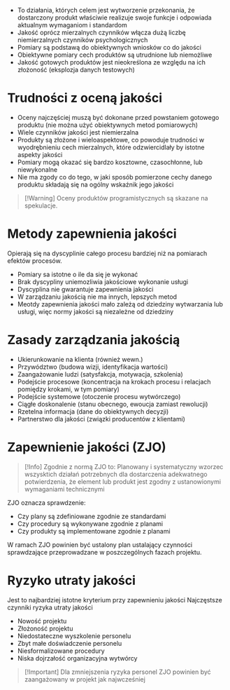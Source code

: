 - To działania, których celem jest wytworzenie przekonania, że dostarczony produkt właściwie realizuje swoje funkcje i odpowiada aktualnym wymaganiom i standardom
- Jakość oprócz mierzalnych czynników włącza dużą liczbę niemierzalnych czynników psychologicznych
- Pomiary są podstawą do obiektywnych wniosków co do jakości
- Obiektywne pomiary cech produktów są utrudnione lub niemożliwe
- Jakość gotowych produktów jest nieokreślona ze względu na ich złożoność (eksplozja danych testowych)

# Trudności z oceną jakości
- Oceny najczęściej muszą być dokonane przed powstaniem gotowego produktu (nie można użyć obiektywnych metod pomiarowych)
- Wiele czynników jakości jest niemierzalna
- Produkty są złożone i wieloaspektowe, co powoduje trudności w wyodrębnieniu cech mierzalnych, które odzwiercidlały by istotne aspekty jakości
- Pomiary mogą okazać się bardzo kosztowne, czasochłonne, lub niewykonalne
- Nie ma zgody co do tego, w jaki sposób pomierzone cechy danego produktu składają się na ogólny wskaźnik jego jakości

>[!Warning] Oceny produktów programistycznych są skazane na spekulacje.

# Metody zapewnienia jakości
Opierają się na dyscyplinie całego procesu bardziej niż na pomiarach efektów procesów.
- Pomiary sa istotne o ile da się je wykonać
- Brak dyscypliny uniemozliwia jakościowe wykonanie usługi
- Dyscyplina nie gwarantuje zapewnienia jakości
- W zarządzaniu jakością nie ma innych, lepszych metod
- Meotdy zapewnienia jakości mało zależą od dziedziny wytwarzania lub usługi, więc normy jakości są niezależne od dziedziny

# Zasady zarządzania jakością
- Ukierunkowanie na klienta (również wewn.)
- Przywództwo (budowa wizji, identyfikacja wartości)
- Zaangażowanie ludzi (satysfakcja, motywacja, szkolenia)
- Podejście procesowe (koncentracja na krokach procesu i relacjach pomiędzy krokami, w tym pomiary)
- Podejście systemowe (otoczenie procesu wytwórczego)
- Ciągłe doskonalenie (stanu obecnego, ewoucja zamiast rewolucji)
- Rzetelna informacja (dane do obiektywnych decyzji)
- Partnerstwo dla jakości (związki producentów z klientami)

# Zapewnienie jakości (ZJO)
>[!Info] Zgodnie z normą ZJO to:
>Planowany i systematyczny wzorzec wszysktich działań potrzebnych dla dostarczenia adekwatnego potwierdzenia, że element lub produkt jest zgodny z ustanowionymi wymaganiami technicznymi

ZJO oznacza sprawdzenie:
- Czy plany są zdefiniowane zgodnie ze standardami
- Czy procedury są wykonywane zgodnie z planami
- Czy produkty są implementowane zgodnie z planami

W ramach ZJO powinien być ustalony plan ustalający czynności sprawdzające przeprowadzane w poszczególnych fazach projektu.

# Ryzyko utraty jakości
Jest to najbardziej istotne kryterium przy zapewnieniu jakości
Najczęstsze czynniki ryzyka utraty jakości
- Nowość projektu
- Złożoność projektu
- Niedostateczne wyszkolenie personelu
- Zbyt małe doświadczenie personelu
- Niesformalizowane procedury
- Niska dojrzałość organizacyjna wytwórcy

>[!Important] Dla zmniejszenia ryzyka personel ZJO powinien być zaangażowany w projekt jak najwcześniej